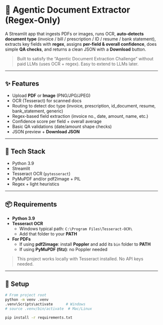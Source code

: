 # 📄 Agentic Document Extractor (Regex-Only)

A Streamlit app that ingests PDFs or images, runs OCR, **auto-detects document type** (invoice / bill / prescription / ID / resume / bank statement), extracts key fields with **regex**, assigns **per-field & overall confidence**, does simple **QA checks**, and returns a clean JSON with a **Download** button.

> Built to satisfy the “Agentic Document Extraction Challenge” without paid LLMs (uses OCR + regex). Easy to extend to LLMs later.

---

## ✨ Features
- Upload **PDF** or **Image** (PNG/JPG/JPEG)
- OCR (Tesseract) for scanned docs
- Routing to detect doc type (invoice, prescription, id_document, resume, bank_statement, generic)
- Regex-based field extraction (invoice no., date, amount, name, etc.)
- Confidence score per field + overall average
- Basic QA validations (date/amount shape checks)
- JSON preview + **Download JSON**

---

## 🧱 Tech Stack
- Python 3.9
- Streamlit
- Tesseract OCR (`pytesseract`)
- PyMuPDF and/or pdf2image + PIL
- Regex + light heuristics

---

## 📦 Requirements
- **Python 3.9**
- **Tesseract OCR**
  - Windows typical path: `C:\Program Files\Tesseract-OCR\`
  - Add that folder to your **PATH**
- **For PDFs**
  - If using **pdf2image**: install **Poppler** and add its `bin` folder to **PATH**
  - If using **PyMuPDF (fitz)**: no Poppler needed

> This project works locally with Tesseract installed. No API keys needed.

---

## 🚀 Setup

```bash
# From project root
python -m venv .venv
.venv\Scripts\activate      # Windows
# source .venv/bin/activate  # Mac/Linux

pip install -r requirements.txt
